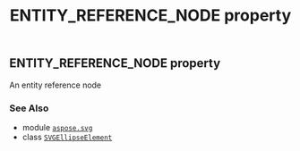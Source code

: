 ﻿---
title: ENTITY_REFERENCE_NODE property
second_title: Aspose.SVG for Python via .NET API References
description: 
type: docs
weight: 560
url: /python-net/aspose.svg/svgellipseelement/entity_reference_node/
is_root: false
---

## ENTITY_REFERENCE_NODE property


An entity reference node

### See Also
* module [`aspose.svg`](../../)
* class [`SVGEllipseElement`](/svg/python-net/aspose.svg/svgellipseelement)
